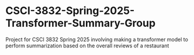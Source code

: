 # CSCI-3832-Spring-2025-Transformer-Summary-Group
Project for CSCI 3832 Spring 2025 involving making a transformer model to perform summarization based on the overall reviews of a restaurant
